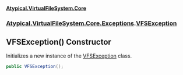#### [Atypical.VirtualFileSystem.Core](VirtualFileSystem.md 'VirtualFileSystem')
### [Atypical.VirtualFileSystem.Core.Exceptions](VirtualFileSystem.md#Atypical.VirtualFileSystem.Core.Exceptions 'Atypical.VirtualFileSystem.Core.Exceptions').[VFSException](VFSException.md 'Atypical.VirtualFileSystem.Core.Exceptions.VFSException')

## VFSException() Constructor

Initializes a new instance of the [VFSException](VFSException.md 'Atypical.VirtualFileSystem.Core.Exceptions.VFSException') class.

```csharp
public VFSException();
```